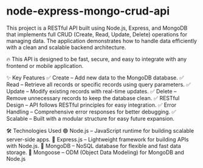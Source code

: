 # node-express-mongo-crud-api

This project is a RESTful API built using Node.js, Express, and MongoDB that implements full CRUD (Create, Read, Update, Delete) operations for managing data. The application demonstrates how to handle data efficiently with a clean and scalable backend architecture.

🔥 This API is designed to be fast, secure, and easy to integrate with any frontend or mobile application.

✨ Key Features
✅ Create – Add new data to the MongoDB database.
✅ Read – Retrieve all records or specific records using query parameters.
✅ Update – Modify existing records with real-time updates.
✅ Delete – Remove unnecessary records to keep the database clean.
✅ RESTful Design – API follows RESTful principles for easy integration.
✅ Error Handling – Comprehensive error responses for better debugging.
✅ Scalable – Built with a modular structure for easy future expansion.

🛠️ Technologies Used
🟢 Node.js – JavaScript runtime for building scalable server-side apps.
🚀 Express.js – Lightweight framework for building APIs with Node.js.
🍃 MongoDB – NoSQL database for flexible and fast data storage.
🧠 Mongoose – ODM (Object Data Modeling) for MongoDB and Node.js
